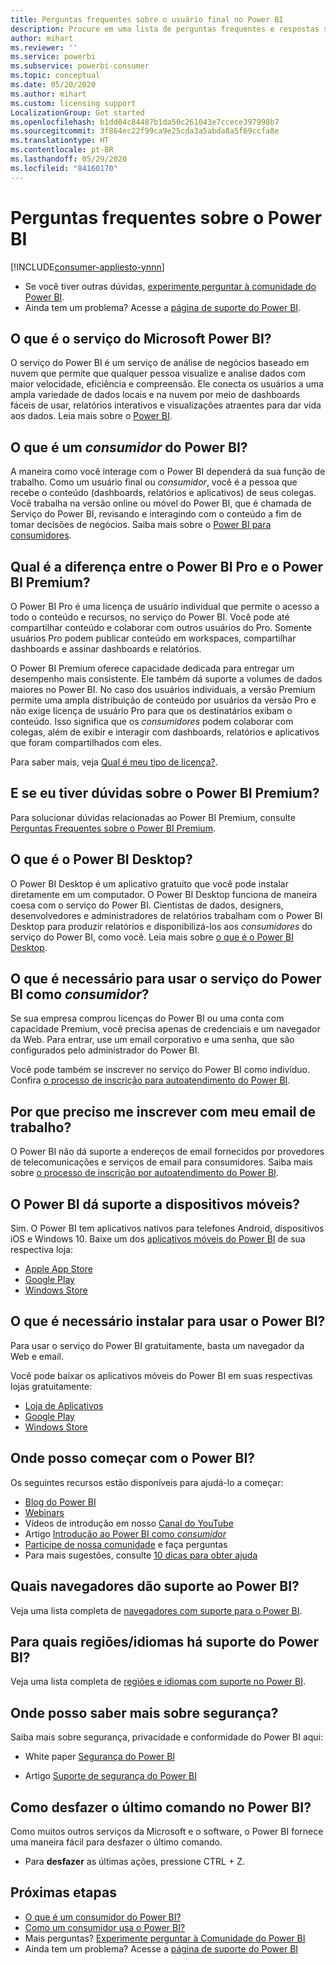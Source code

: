 ```yaml
---
title: Perguntas frequentes sobre o usuário final no Power BI
description: Procure em uma lista de perguntas frequentes e respostas sobre o serviço do Power BI e os aplicativos móveis do Power BI.
author: mihart
ms.reviewer: ''
ms.service: powerbi
ms.subservice: powerbi-consumer
ms.topic: conceptual
ms.date: 05/20/2020
ms.author: mihart
ms.custom: licensing support
LocalizationGroup: Get started
ms.openlocfilehash: b1dd04c84487b1da50c261043e7ccece397998b7
ms.sourcegitcommit: 3f864ec22f99ca9e25cda3a5abda8a5f69ccfa8e
ms.translationtype: HT
ms.contentlocale: pt-BR
ms.lasthandoff: 05/29/2020
ms.locfileid: "84160170"
---
```

# <a name="frequently-asked-questions-about-power-bi"></a>Perguntas frequentes sobre o Power BI

[!INCLUDE[consumer-appliesto-ynnn](../includes/consumer-appliesto-ynnn.md)]

* Se você tiver outras dúvidas, [experimente perguntar à comunidade do Power BI](https://community.powerbi.com/).
* Ainda tem um problema? Acesse a [página de suporte do Power BI](https://powerbi.microsoft.com/support/).

## <a name="what-is-the-microsoft-power-bi-service"></a>O que é o serviço do Microsoft Power BI?

O serviço do Power BI é um serviço de análise de negócios baseado em nuvem que permite que qualquer pessoa visualize e analise dados com maior velocidade, eficiência e compreensão. Ele conecta os usuários a uma ampla variedade de dados locais e na nuvem por meio de dashboards fáceis de usar, relatórios interativos e visualizações atraentes para dar vida aos dados. Leia mais sobre o [Power BI](../fundamentals/power-bi-overview.md).

## <a name="what-is-a-power-bi-consumers"></a>O que é um *consumidor* do Power BI?

A maneira como você interage com o Power BI dependerá da sua função de trabalho. Como um usuário final ou *consumidor*, você é a pessoa que recebe o conteúdo (dashboards, relatórios e aplicativos) de seus colegas. Você trabalha na versão online ou móvel do Power BI, que é chamada de Serviço do Power BI, revisando e interagindo com o conteúdo a fim de tomar decisões de negócios.  Saiba mais sobre o [Power BI para consumidores](index.yml).


## <a name="whats-the-difference-between-power-bi-pro-and-power-bi-premium"></a>Qual é a diferença entre o Power BI Pro e o Power BI Premium?

O Power BI Pro é uma licença de usuário individual que permite o acesso a todo o conteúdo e recursos, no serviço do Power BI. Você pode até compartilhar conteúdo e colaborar com outros usuários do Pro. Somente usuários Pro podem publicar conteúdo em workspaces, compartilhar dashboards e assinar dashboards e relatórios. 

O Power BI Premium oferece capacidade dedicada para entregar um desempenho mais consistente. Ele também dá suporte a volumes de dados maiores no Power BI. No caso dos usuários individuais, a versão Premium permite uma ampla distribuição de conteúdo por usuários da versão Pro e não exige licença de usuário Pro para que os destinatários exibam o conteúdo. Isso significa que os *consumidores* podem colaborar com colegas, além de exibir e interagir com dashboards, relatórios e aplicativos que foram compartilhados com eles. 

Para saber mais, veja [Qual é meu tipo de licença?](end-user-license.md).

## <a name="what-if-i-have-questions-about-power-bi-premium"></a>E se eu tiver dúvidas sobre o Power BI Premium?

Para solucionar dúvidas relacionadas ao Power BI Premium, consulte [Perguntas Frequentes sobre o Power BI Premium](../admin/service-premium-faq.md).

## <a name="what-is-power-bi-desktop"></a>O que é o Power BI Desktop?

O Power BI Desktop é um aplicativo gratuito que você pode instalar diretamente em um computador. O Power BI Desktop funciona de maneira coesa com o serviço do Power BI.  Cientistas de dados, designers, desenvolvedores e administradores de relatórios trabalham com o Power BI Desktop para produzir relatórios e disponibilizá-los aos *consumidores* do serviço do Power BI, como você. Leia mais sobre [o que é o Power BI Desktop](../fundamentals/desktop-what-is-desktop.md).

## <a name="what-do-i-need-to-use-the-power-bi-service-as-a-consumer"></a>O que é necessário para usar o serviço do Power BI como *consumidor*?

Se sua empresa comprou licenças do Power BI ou uma conta com capacidade Premium, você precisa apenas de credenciais e um navegador da Web. Para entrar, use um email corporativo e uma senha, que são configurados pelo administrador do Power BI.  

Você pode também se inscrever no serviço do Power BI como indivíduo. Confira [o processo de inscrição para autoatendimento do Power BI](../fundamentals/service-self-service-signup-for-power-bi.md).

## <a name="why-do-i-have-to-sign-up-with-my-work-email"></a>Por que preciso me inscrever com meu email de trabalho?

O Power BI não dá suporte a endereços de email fornecidos por provedores de telecomunicações e serviços de email para consumidores. Saiba mais sobre [o processo de inscrição por autoatendimento do Power BI](../fundamentals/service-self-service-signup-for-power-bi.md).

## <a name="does-power-bi-support-mobile-devices"></a>O Power BI dá suporte a dispositivos móveis?

Sim. O Power BI tem aplicativos nativos para telefones Android, dispositivos iOS e Windows 10. Baixe um dos [aplicativos móveis do Power BI](https://powerbi.microsoft.com/mobile) de sua respectiva loja:  

* [Apple App Store](https://go.microsoft.com/fwlink/?LinkId=526218)
* [Google Play](https://go.microsoft.com/fwlink/?LinkID=544867&clcid=0x409)
* [Windows Store](https://go.microsoft.com/fwlink/?LinkId=526478)

## <a name="what-do-i-need-to-install-to-use-power-bi"></a>O que é necessário instalar para usar o Power BI?

Para usar o serviço do Power BI gratuitamente, basta um navegador da Web e email.

Você pode baixar os aplicativos móveis do Power BI em suas respectivas lojas gratuitamente:

* [Loja de Aplicativos](https://go.microsoft.com/fwlink/?LinkId=526218)
* [Google Play](https://go.microsoft.com/fwlink/?LinkID=544867&clcid=0x409)
* [Windows Store](https://go.microsoft.com/fwlink/?LinkId=526478)

## <a name="where-do-i-get-started-with-power-bi"></a>Onde posso começar com o Power BI?

Os seguintes recursos estão disponíveis para ajudá-lo a começar:

* [Blog do Power BI](https://powerbi.microsoft.com/blog/)
* [Webinars](../fundamentals/webinars.md)
* Vídeos de introdução em nosso [Canal do YouTube](https://www.youtube.com/user/mspowerbi)
* Artigo [Introdução ao Power BI como *consumidor*](index.yml)
* [Participe de nossa comunidade](https://community.powerbi.com/) e faça perguntas
* Para mais sugestões, consulte [10 dicas para obter ajuda](../fundamentals/service-tips-for-finding-help.md)

## <a name="what-browsers-does-power-bi-support"></a>Quais navegadores dão suporte ao Power BI?

Veja uma lista completa de [navegadores com suporte para o Power BI](../fundamentals/power-bi-browsers.md).

## <a name="what-regions-and-languages-does-power-bi-support"></a>Para quais regiões/idiomas há suporte do Power BI?

Veja uma lista completa de [regiões e idiomas com suporte no Power BI](../fundamentals/supported-languages-countries-regions.md).

## <a name="where-can-i-learn-more-about-security"></a>Onde posso saber mais sobre segurança?

Saiba mais sobre segurança, privacidade e conformidade do Power BI aqui:

* White paper [Segurança do Power BI](https://go.microsoft.com/fwlink/?LinkId=829185)

* Artigo [Suporte de segurança do Power BI](../admin/service-admin-power-bi-security.md)

## <a name="how-do-i-undo-in-power-bi"></a>Como desfazer o último comando no Power BI?

Como muitos outros serviços da Microsoft e o software, o Power BI fornece uma maneira fácil para desfazer o último comando.

* Para **desfazer** as últimas ações, pressione CTRL + Z.

## <a name="next-steps"></a>Próximas etapas

* [O que é um consumidor do Power BI?](end-user-consumer.md)
* [Como um consumidor usa o Power BI?](end-user-reading-view.md)
* Mais perguntas? [Experimente perguntar à Comunidade do Power BI](https://community.powerbi.com/)
* Ainda tem um problema? Acesse a [página de suporte do Power BI](https://powerbi.microsoft.com/support/)